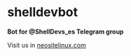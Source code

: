 # shelldevbot
**Bot for @ShellDevs_es Telegram group**

Visit us in [neositelinux.com](https://neositelinux.com)
